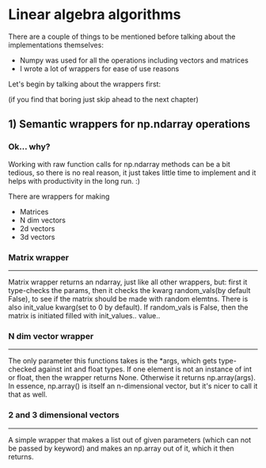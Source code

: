 # Linear algebra algorithms
There are a couple of things to be mentioned before talking about the implementations themselves:
- Numpy was used for all the operations including vectors and matrices
- I wrote a lot of wrappers for ease of use reasons

Let's begin by talking about the wrappers first:

(if you find that boring just skip ahead to the next chapter)

## 1) Semantic wrappers for np.ndarray operations

### Ok... why?
Working with raw function calls for np.ndarray methods can be a bit tedious,
so there is no real reason, it just takes little time to implement and it helps with productivity in the long run.
:)

There are wrappers for making
- Matrices
- N dim vectors
- 2d vectors
- 3d vectors

### Matrix wrapper
---
Matrix wrapper returns an ndarray, just like all other wrappers, but:
first it type-checks the params, then it checks the kwarg random_vals(by default False),
to see if the matrix should be made with random elemtns. There is also init_value kwarg(set to 0 by default).
If random_vals is False, then the matrix is initiated filled with init_values.. value..

### N dim vector wrapper
---
The only parameter this functions takes is the *args, which gets type-checked against int and float types. If one element is not 
an instance of int or float, then the wrapper returns None. Otherwise it returns np.array(args).
In essence, np.array() is itself an n-dimensional vector, but it's nicer to call it that as well.

### 2 and 3 dimensional vectors
---
A simple wrapper that makes a list out of given parameters (which can not be passed by keyword) and makes an 
np.array out of it, which it then returns. 